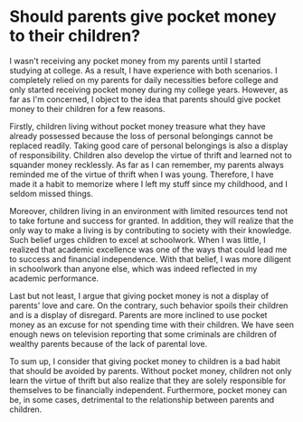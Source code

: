 # Should parents give pocket money to their children?

I wasn't receiving any pocket money from my parents until I started studying at college. As a result, I have experience with both scenarios. I completely relied on my parents for daily necessities before college and only started receiving pocket money during my college years. However, as far as I'm concerned, I object to the idea that parents should give pocket money to their children for a few reasons.

Firstly, children living without pocket money treasure what they have already possessed because the loss of personal belongings cannot be replaced readily. Taking good care of personal belongings is also a display of responsibility. Children also develop the virtue of thrift and learned not to squander money recklessly. As far as I can remember, my parents always reminded me of the virtue of thrift when I was young. Therefore, I have made it a habit to memorize where I left my stuff since my childhood, and I seldom missed things.

Moreover, children living in an environment with limited resources tend not to take fortune and success for granted. In addition, they will realize that the only way to make a living is by contributing to society with their knowledge. Such belief urges children to excel at schoolwork. When I was little, I realized that academic excellence was one of the ways that could lead me to success and financial independence. With that belief, I was more diligent in schoolwork than anyone else, which was indeed reflected in my academic performance.

Last but not least, I argue that giving pocket money is not a display of parents' love and care. On the contrary, such behavior spoils their children and is a display of disregard. Parents are more inclined to use pocket money as an excuse for not spending time with their children. We have seen enough news on television reporting that some criminals are children of wealthy parents because of the lack of parental love.

To sum up, I consider that giving pocket money to children is a bad habit that should be avoided by parents. Without pocket money, children not only learn the virtue of thrift but also realize that they are solely responsible for themselves to be financially independent. Furthermore, pocket money can be, in some cases, detrimental to the relationship between parents and children.
